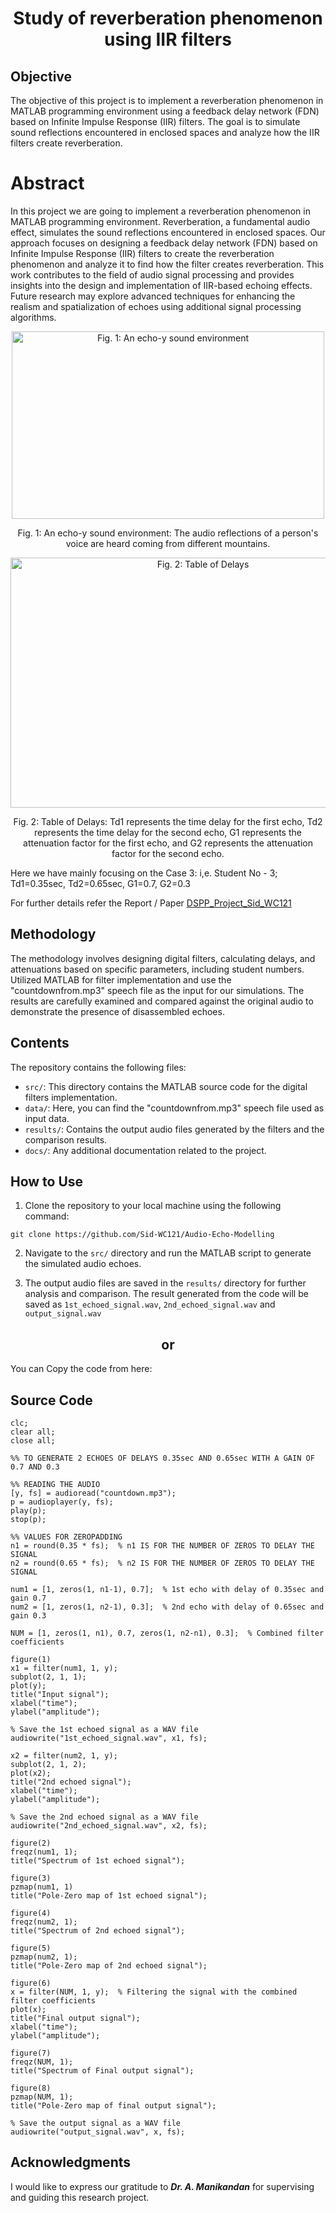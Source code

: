 
<h1 align="center">Study of reverberation phenomenon using IIR filters</h1>
  
## Objective

The objective of this project is to implement a reverberation phenomenon in MATLAB programming environment using a feedback delay network (FDN) based on Infinite Impulse Response (IIR) filters. The goal is to simulate sound reflections encountered in enclosed spaces and analyze how the IIR filters create reverberation.

# Abstract

In this project we are going to implement a reverberation phenomenon in MATLAB programming environment. Reverberation, a fundamental audio effect, simulates the sound reflections encountered in enclosed spaces. Our approach focuses on designing a feedback delay network (FDN) based on Infinite Impulse Response (IIR) filters to create the reverberation phenomenon and analyze it to find how the filter creates reverberation. This work contributes to the field of audio signal processing and provides insights into the design and implementation of IIR-based echoing effects. Future research may explore advanced techniques for enhancing the realism and spatialization of echoes using additional signal processing algorithms.

<p align="center">
  <img src="/docs/abstract.png" alt="Fig. 1: An echo-y sound environment" style="height: 300px; width: 500px;"/>
  <p align="center">Fig. 1: An echo-y sound environment: The audio reflections of a person's voice are heard coming from different mountains.</p>
</p>


<p align="center">
  <img src="/docs/table.png" alt="Fig. 2: Table of Delays" style="height: 400px; width: 600px;"/>
  <p align="center">Fig. 2: Table of Delays: Td1 represents the time delay for the first echo, Td2 represents the time delay for the second echo, G1 represents the attenuation factor for the first echo, and G2 represents the attenuation factor for the second echo.</p>
</p>

Here we have mainly focusing on the Case 3: i,e. Student No - 3; Td1=0.35sec, Td2=0.65sec, G1=0.7, G2=0.3

For further details refer the Report / Paper [DSPP_Project_Sid_WC121](./docs/DSPP_Project_Sid_WC121.pdf)
  
## Methodology

The methodology involves designing digital filters, calculating delays, and attenuations based on specific parameters, including student numbers. Utilized MATLAB for filter implementation and use the "countdownfrom.mp3" speech file as the input for our simulations. The results are carefully examined and compared against the original audio to demonstrate the presence of disassembled echoes.

## Contents

The repository contains the following files:

- `src/`: This directory contains the MATLAB source code for the digital filters implementation.
- `data/`: Here, you can find the "countdownfrom.mp3" speech file used as input data.
- `results/`: Contains the output audio files generated by the filters and the comparison results.
- `docs/`: Any additional documentation related to the project.

## How to Use

1. Clone the repository to your local machine using the following command:
```
git clone https://github.com/Sid-WC121/Audio-Echo-Modelling

```
2. Navigate to the `src/` directory and run the MATLAB script to generate the simulated audio echoes.

3. The output audio files are saved in the `results/` directory for further analysis and comparison. The result generated from the code will be saved as `1st_echoed_signal.wav`, `2nd_echoed_signal.wav` and `output_signal.wav`

<h2 align="center">or</h2>

You can Copy the code from here:

## Source Code

```
clc;
clear all;
close all;

%% TO GENERATE 2 ECHOES OF DELAYS 0.35sec AND 0.65sec WITH A GAIN OF 0.7 AND 0.3

%% READING THE AUDIO
[y, fs] = audioread("countdown.mp3");
p = audioplayer(y, fs);
play(p);
stop(p);

%% VALUES FOR ZEROPADDING
n1 = round(0.35 * fs);  % n1 IS FOR THE NUMBER OF ZEROS TO DELAY THE SIGNAL
n2 = round(0.65 * fs);  % n2 IS FOR THE NUMBER OF ZEROS TO DELAY THE SIGNAL

num1 = [1, zeros(1, n1-1), 0.7];  % 1st echo with delay of 0.35sec and gain 0.7
num2 = [1, zeros(1, n2-1), 0.3];  % 2nd echo with delay of 0.65sec and gain 0.3

NUM = [1, zeros(1, n1), 0.7, zeros(1, n2-n1), 0.3];  % Combined filter coefficients

figure(1)
x1 = filter(num1, 1, y);
subplot(2, 1, 1);
plot(y);
title("Input signal");
xlabel("time");
ylabel("amplitude");

% Save the 1st echoed signal as a WAV file
audiowrite("1st_echoed_signal.wav", x1, fs);

x2 = filter(num2, 1, y);
subplot(2, 1, 2);
plot(x2);
title("2nd echoed signal");
xlabel("time");
ylabel("amplitude");

% Save the 2nd echoed signal as a WAV file
audiowrite("2nd_echoed_signal.wav", x2, fs);

figure(2)
freqz(num1, 1);
title("Spectrum of 1st echoed signal");

figure(3)
pzmap(num1, 1)
title("Pole-Zero map of 1st echoed signal");
 
figure(4)
freqz(num2, 1);
title("Spectrum of 2nd echoed signal");

figure(5)
pzmap(num2, 1);
title("Pole-Zero map of 2nd echoed signal");

figure(6)
x = filter(NUM, 1, y);  % Filtering the signal with the combined filter coefficients
plot(x);
title("Final output signal");
xlabel("time");
ylabel("amplitude");

figure(7)
freqz(NUM, 1);
title("Spectrum of Final output signal");

figure(8)
pzmap(NUM, 1);
title("Pole-Zero map of final output signal");

% Save the output signal as a WAV file
audiowrite("output_signal.wav", x, fs);

```

## Acknowledgments

I would like to express our gratitude to _**Dr. A. Manikandan**_ for supervising and guiding this research project.
